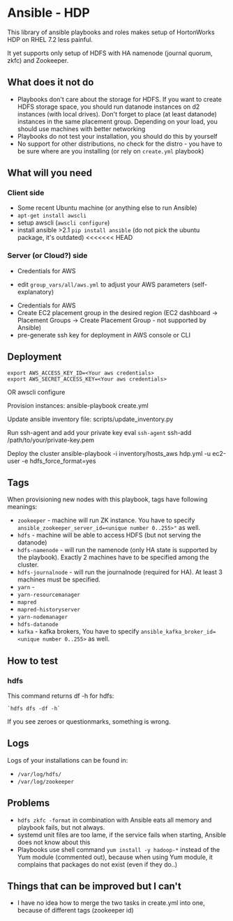 # Ansible - HDP

This library of ansible playbooks and roles makes setup of HortonWorks HDP on RHEL 7.2 less painful.

It yet supports only setup of HDFS with HA namenode (journal quorum, zkfc) and Zookeeper.

## What does it not do
* Playbooks don't care about the storage for HDFS. If you want to create HDFS storage space, you should run datanode instances on d2 instances (with local drives). Don't forget to place (at least datanode) instances in the same placement group. Depending on your load, you should use machines with better networking
* Playbooks do not test your installation, you should do this by yourself
* No support for other distributions, no check for the distro - you have to be sure where are you installing (or rely on `create.yml` playbook)

## What will you need

### Client side

- Some recent Ubuntu machine (or anything else to run Ansible)
- `apt-get install awscli`
- setup awscli (`awscli configure`)
- install ansible >2.1 `pip install ansible` (do not pick the ubuntu package, it's outdated)
<<<<<<< HEAD

### Server (or Cloud?) side
* Credentials for AWS
- edit `group_vars/all/aws.yml` to adjust your AWS parameters (self-explanatory)
* Credentials for AWS
* Create EC2 placement group in the desired region (EC2 dashboard -> Placement Groups -> Create Placement Group - not supported by Ansible)
* pre-generate ssh key for deployment in AWS console or CLI

## Deployment

    export AWS_ACCESS_KEY_ID=<Your aws credentials>
    export AWS_SECRET_ACCESS_KEY=<Your aws credentials>
OR
    awscli configure

Provision instances:
    ansible-playbook create.yml

Update ansible inventory file:
    scripts/update_inventory.py

Run ssh-agent and add your private key
    eval `ssh-agent`
    ssh-add /path/to/your/private-key.pem

Deploy the cluster
    ansible-playbook -i inventory/hosts_aws hdp.yml -u ec2-user -e hdfs_force_format=yes

## Tags

When provisioning new nodes with this playbook, tags have following meanings:
* `zookeeper` - machine will run ZK instance. You have to specify `ansible_zookeeper_server_id=<unique number 0..255>"` as well.
* `hdfs` - machine will be able to access HDFS (but not serving the datanode)
* `hdfs-namenode` - will run the namenode (only HA state is supported by the playbook). Exactly 2 machines have to be specified among the cluster.
* `hdfs-journalnode` - will run the journalnode (required for HA). At least 3 machines must be specified.
* `yarn` - 
* `yarn-resourcemanager`
* `mapred`
* `mapred-historyserver`
* `yarn-nodemanager`
* `hdfs-datanode` 
* `kafka` - kafka brokers, You have to specify `ansible_kafka_broker_id=<unique number 0..255>` as well.

## How to test

### hdfs

This command returns df -h for hdfs:

    `hdfs dfs -df -h`

If you see zeroes or questionmarks, something is wrong.

## Logs

Logs of your installations can be found in:
* `/var/log/hdfs/`
* `/var/log/zookeeper`

## Problems
* `hdfs zkfc -format` in combination with Ansible eats all memory and playbook fails, but not always.
* systemd unit files are too lame, if the service fails when starting, Ansible does not know about this
* Playbooks use shell command `yum install -y hadoop-*` instead of the Yum module (commented out), because when using Yum module, it complains that packages do not exist (even if they do..)

## Things that can be improved but I can't
* I have no idea how to merge the two tasks in create.yml into one, because of different tags (zookeeper id)

